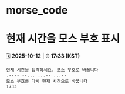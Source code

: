 # morse_code
# 현재 시간을 모스 부호 표시
<!-- MORSE_TIME_START -->
🗓️ **2025-10-12** | ⏰ **17:33 (KST)**

```
현재 시간을 입력하세요. 모스 부호로 바꿉니다
.---- --... ...-- ...--
모스 부호를 다시 현재 시간으로 바꿉니다
1733
```
<!-- MORSE_TIME_END -->
